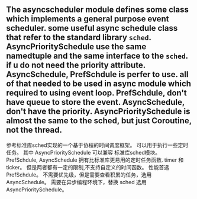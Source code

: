 The asyncscheduler module defines some class which implements a general purpose event scheduler.
some useful async schedule class that refer to the standard library `sched`.
AsyncPrioritySchedule use the same namedtuple and the same interface to the `sched`.
if u do not need the priority attribute. AsyncSchedule, PrefSchdule is perfer to use.
all of that needed to be used in async module which required to using event loop.
PrefSchdule, don't have queue to store the event.
AsyncSchedule, don't have the priority.
AsyncPrioritySchedule is almost the same to the sched, but just Coroutine, not the thread.
----------------------------------------------------------------------------------------------

参考标准库sched实现的一个基于协程的时间调度框架。
可以用于执行一些定时任务。
其中 AsyncPrioritySchedule 可以兼容 标准库sched模块。
PrefSchdule, AsyncSchedule 拥有比标准库更易用的定时任务函数. timer 和 ticker。
但是两者都有一定的限制,不支持自定义的时间函数。
性能首选 PrefSchdule。
不需要优先级，但是需要查看积累的任务，选用 AsyncSchedule。
需要在异步编程环境下，替换 sched 选用 AsyncPrioritySchedule。

